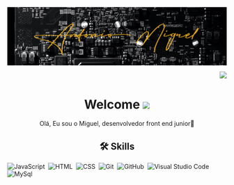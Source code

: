 <img src="banner/banner-ant.jpg" align='center'>
<p align="right"> <img src="https://komarev.com/ghpvc/?username=M1guelzinN&color=red"Profile views" /></p>
<h1 align='center'>Welcome  <img src="https://github.com/blackcater/blackcater/raw/main/images/Hi.gif" height="40"></h1>

<p align='center'>Olá, Eu sou o Miguel, desenvolvedor front end junior🚀</p>

 
 
 
 

 <h2 align='center'> 🛠 Skills</h2>
 
![JavaScript](https://img.shields.io/badge/-JavaScript-05122A?style=flat&logo=javascript)&nbsp;
![HTML](https://img.shields.io/badge/-HTML-05122A?style=flat&logo=HTML5)&nbsp;
![CSS](https://img.shields.io/badge/-CSS-05122A?style=flat&logo=CSS3&logoColor=1572B6)&nbsp;
![Git](https://img.shields.io/badge/-Git-05122A?style=flat&logo=git)&nbsp;
![GitHub](https://img.shields.io/badge/-GitHub-05122A?style=flat&logo=github)&nbsp;
![Visual Studio Code](https://img.shields.io/badge/-Visual%20Studio%20Code-05122A?style=flat&logo=visual-studio-code&logoColor=007ACC)&nbsp;
![MySql](https://img.shields.io/badge/-Mysql-05122A?style=flat&logo=mysql)&nbsp;
 

